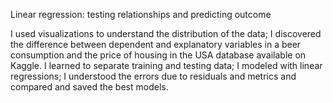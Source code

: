 Linear regression: testing relationships and predicting outcome

I used visualizations to understand the distribution of the data;
I discovered the difference between dependent and explanatory variables in a beer consumption and the price of housing in the USA database available on Kaggle.
I learned to separate training and testing data;
I modeled with linear regressions;
I understood the errors due to residuals and metrics and compared and saved the best models.
